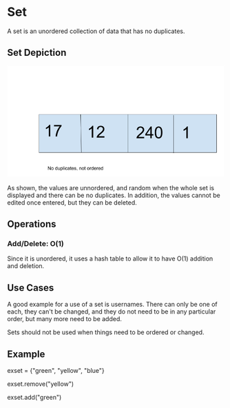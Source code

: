 # Set
A set is an unordered collection of data that has no duplicates.

## Set Depiction
![Set depiction](Set.png)

As shown, the values are unnordered, and random when the whole set is displayed and there can be no duplicates. In addition, the values cannot be edited once entered, but they can be deleted.

## Operations

### Add/Delete: O(1)
Since it is unordered, it uses a hash table to allow it to have O(1) addition and deletion. 

## Use Cases
A good example for a use of a set is usernames. There can only be one of each, they can't be changed, and they do not need to be in any particular order, but many more need to be added.

Sets should not be used when things need to be ordered or changed.

## Example

exset = {"green", "yellow", "blue"}

exset.remove("yellow")

exset.add("green")


